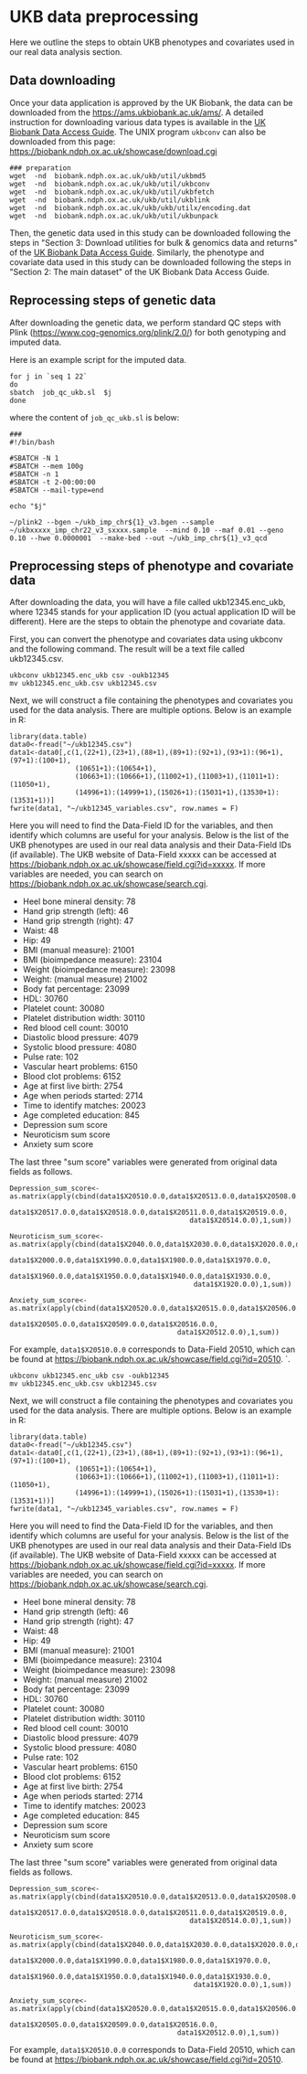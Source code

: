
# UKB data preprocessing
Here we outline the steps to obtain UKB phenotypes and covariates used in our real data analysis section.


## Data downloading

Once your data application is approved by the UK Biobank, the data can be downloaded from the https://ams.ukbiobank.ac.uk/ams/. A detailed instruction for downloading various data types is available in the [UK Biobank Data Access Guide](https://biobank.ctsu.ox.ac.uk/~bbdatan/Data_Access_Guide.pdf). The UNIX program `ukbconv` can also be downloaded from this page: https://biobank.ndph.ox.ac.uk/showcase/download.cgi

```{bash}
### preparation
wget  -nd  biobank.ndph.ox.ac.uk/ukb/util/ukbmd5
wget  -nd  biobank.ndph.ox.ac.uk/ukb/util/ukbconv
wget  -nd  biobank.ndph.ox.ac.uk/ukb/util/ukbfetch
wget  -nd  biobank.ndph.ox.ac.uk/ukb/util/ukblink
wget  -nd  biobank.ndph.ox.ac.uk/ukb/ukb/utilx/encoding.dat
wget  -nd  biobank.ndph.ox.ac.uk/ukb/util/ukbunpack
```

Then, the genetic data used in this study can be downloaded following the steps in "Section 3: Download utilities for bulk & genomics data and returns" of the [UK Biobank Data Access Guide](https://biobank.ctsu.ox.ac.uk/~bbdatan/Data_Access_Guide.pdf). Similarly, the phenotype and covariate data used in this study can be downloaded following the steps in "Section 2: The main dataset" of the UK Biobank Data Access Guide.



## Reprocessing steps of genetic data
After downloading the genetic data, we perform standard QC steps with Plink (https://www.cog-genomics.org/plink/2.0/) for both genotyping and imputed data. 

Here is an example script for the imputed data. 
```{bash}
for j in `seq 1 22`
do
sbatch  job_qc_ukb.sl  $j
done
```

where the content of `job_qc_ukb.sl` is below:
```{bash}
###
#!/bin/bash

#SBATCH -N 1
#SBATCH --mem 100g
#SBATCH -n 1
#SBATCH -t 2-00:00:00
#SBATCH --mail-type=end

echo "$j"

~/plink2 --bgen ~/ukb_imp_chr${1}_v3.bgen --sample ~/ukbxxxxx_imp_chr22_v3_sxxxx.sample  --mind 0.10 --maf 0.01 --geno 0.10 --hwe 0.0000001  --make-bed --out ~/ukb_imp_chr${1}_v3_qcd
```



## Preprocessing steps of phenotype and covariate data

After downloading the data, you will have a file called ukb12345.enc_ukb, where 12345 stands for your application ID (you actual application ID will be different). Here are the steps to obtain the phenotype and covariate data. 

First, you can convert the phenotype and covariates data using ukbconv and the following command. The result will be a text file called ukb12345.csv.

```{bash}
ukbconv ukb12345.enc_ukb csv -oukb12345
mv ukb12345.enc_ukb.csv ukb12345.csv
```

Next, we will construct a file containing the phenotypes and covariates you used for the data analysis. There are multiple options. Below is an example in R:

```{bash}
library(data.table)
data0<-fread("~/ukb12345.csv")
data1<-data0[,c(1,(22+1),(23+1),(88+1),(89+1):(92+1),(93+1):(96+1),(97+1):(100+1),
                (10651+1):(10654+1),
                (10663+1):(10666+1),(11002+1),(11003+1),(11011+1):(11050+1),
                (14996+1):(14999+1),(15026+1):(15031+1),(13530+1):(13531+1))]
fwrite(data1, "~/ukb12345_variables.csv", row.names = F)
```

Here you will need to find the Data-Field ID for the variables, and then identify which columns are useful for your analysis. 
Below is the list of the UKB phenotypes are used in our real data analysis and their Data-Field IDs (if available). The UKB website of Data-Field xxxxx can be accessed at https://biobank.ndph.ox.ac.uk/showcase/field.cgi?id=xxxxx. If more variables are needed, you can search on https://biobank.ndph.ox.ac.uk/showcase/search.cgi.
- Heel bone mineral density: 78
- Hand grip strength (left): 46
- Hand grip strength (right): 47
- Waist: 48
- Hip: 49
- BMI (manual measure): 21001
- BMI (bioimpedance measure): 23104
- Weight (bioimpedance measure): 23098
- Weight: (manual measure) 21002
- Body fat percentage: 23099
- HDL: 30760
- Platelet count: 30080
- Platelet distribution width: 30110
- Red blood cell count: 30010
- Diastolic blood pressure: 4079
- Systolic blood pressure: 4080
- Pulse rate: 102
- Vascular heart problems: 6150
- Blood clot problems: 6152
- Age at first live birth: 2754
- Age when periods started: 2714
- Time to identify matches: 20023
- Age completed education: 845
- Depression sum score
- Neuroticism sum score
- Anxiety sum score

The last three "sum score" variables were generated from original data fields as follows. 

```{bash}
Depression_sum_score<-as.matrix(apply(cbind(data1$X20510.0.0,data1$X20513.0.0,data1$X20508.0.0,data1$X20507.0.0,
                                            data1$X20517.0.0,data1$X20518.0.0,data1$X20511.0.0,data1$X20519.0.0,
                                            data1$X20514.0.0),1,sum))

Neuroticism_sum_score<-as.matrix(apply(cbind(data1$X2040.0.0,data1$X2030.0.0,data1$X2020.0.0,data1$X2010.0.0,
                                             data1$X2000.0.0,data1$X1990.0.0,data1$X1980.0.0,data1$X1970.0.0,
                                             data1$X1960.0.0,data1$X1950.0.0,data1$X1940.0.0,data1$X1930.0.0,
                                             data1$X1920.0.0),1,sum))

Anxiety_sum_score<-as.matrix(apply(cbind(data1$X20520.0.0,data1$X20515.0.0,data1$X20506.0.0,
                                         data1$X20505.0.0,data1$X20509.0.0,data1$X20516.0.0,
                                         data1$X20512.0.0),1,sum))          
```
For example, `data1$X20510.0.0` corresponds to Data-Field 20510, which can be found at https://biobank.ndph.ox.ac.uk/showcase/field.cgi?id=20510.
`.

```{bash}
ukbconv ukb12345.enc_ukb csv -oukb12345
mv ukb12345.enc_ukb.csv ukb12345.csv
```

Next, we will construct a file containing the phenotypes and covariates you used for the data analysis. There are multiple options. Below is an example in R:

```{bash}
library(data.table)
data0<-fread("~/ukb12345.csv")
data1<-data0[,c(1,(22+1),(23+1),(88+1),(89+1):(92+1),(93+1):(96+1),(97+1):(100+1),
                (10651+1):(10654+1),
                (10663+1):(10666+1),(11002+1),(11003+1),(11011+1):(11050+1),
                (14996+1):(14999+1),(15026+1):(15031+1),(13530+1):(13531+1))]
fwrite(data1, "~/ukb12345_variables.csv", row.names = F)
```

Here you will need to find the Data-Field ID for the variables, and then identify which columns are useful for your analysis. 
Below is the list of the UKB phenotypes are used in our real data analysis and their Data-Field IDs (if available). The UKB website of Data-Field xxxxx can be accessed at https://biobank.ndph.ox.ac.uk/showcase/field.cgi?id=xxxxx. If more variables are needed, you can search on https://biobank.ndph.ox.ac.uk/showcase/search.cgi.
- Heel bone mineral density: 78
- Hand grip strength (left): 46
- Hand grip strength (right): 47
- Waist: 48
- Hip: 49
- BMI (manual measure): 21001
- BMI (bioimpedance measure): 23104
- Weight (bioimpedance measure): 23098
- Weight: (manual measure) 21002
- Body fat percentage: 23099
- HDL: 30760
- Platelet count: 30080
- Platelet distribution width: 30110
- Red blood cell count: 30010
- Diastolic blood pressure: 4079
- Systolic blood pressure: 4080
- Pulse rate: 102
- Vascular heart problems: 6150
- Blood clot problems: 6152
- Age at first live birth: 2754
- Age when periods started: 2714
- Time to identify matches: 20023
- Age completed education: 845
- Depression sum score
- Neuroticism sum score
- Anxiety sum score

The last three "sum score" variables were generated from original data fields as follows. 

```{bash}
Depression_sum_score<-as.matrix(apply(cbind(data1$X20510.0.0,data1$X20513.0.0,data1$X20508.0.0,data1$X20507.0.0,
                                            data1$X20517.0.0,data1$X20518.0.0,data1$X20511.0.0,data1$X20519.0.0,
                                            data1$X20514.0.0),1,sum))

Neuroticism_sum_score<-as.matrix(apply(cbind(data1$X2040.0.0,data1$X2030.0.0,data1$X2020.0.0,data1$X2010.0.0,
                                             data1$X2000.0.0,data1$X1990.0.0,data1$X1980.0.0,data1$X1970.0.0,
                                             data1$X1960.0.0,data1$X1950.0.0,data1$X1940.0.0,data1$X1930.0.0,
                                             data1$X1920.0.0),1,sum))

Anxiety_sum_score<-as.matrix(apply(cbind(data1$X20520.0.0,data1$X20515.0.0,data1$X20506.0.0,
                                         data1$X20505.0.0,data1$X20509.0.0,data1$X20516.0.0,
                                         data1$X20512.0.0),1,sum))          
```
For example, `data1$X20510.0.0` corresponds to Data-Field 20510, which can be found at https://biobank.ndph.ox.ac.uk/showcase/field.cgi?id=20510.
